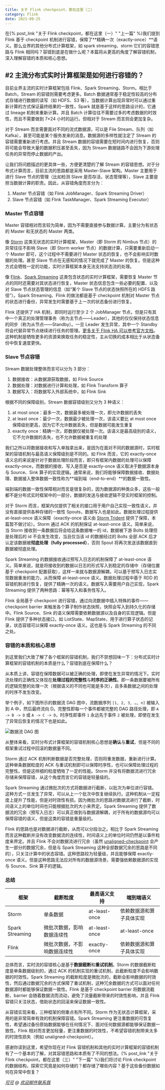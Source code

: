 ```yaml
---
title: 关于 Flink checkpoint，都在这里（二）
category: Flink
date: 2021-09-25
---
```


在{% post_link "关于 Flink checkpoint，都在这里（一）" "上一篇" %}我们提到 Flink 基于 checkpoint 机制进行容错，保障了**精确一次（exactly-once）**语义。那么业界的其他分布式计算框架，如 spark streaming、storm 它们的容错思路与 Flink 相同吗？容错到底是在做什么呢？本篇将从更高的角度了解容错机制，深入理解容错的本质和核心思想。

<!--more-->

## #2 主流分布式实时计算框架是如何进行容错的？
目前业界主流的实时计算框架包括 Flink、Spark Streaming、Storm。相比于 Batch，Stream 的容错则需要考虑更多。Batch 数据通常基于稳定性较高的分布式存储进行数据的读写（如 HDFS、S3 等），当数据计算出现异常时可以通过重新计算的方式保证最终结果的一致性，Spark 就是基于这样的思路设计的，它通过 lineage 机制来重新计算。并且 Batch 计算往往不需要过多的考虑数据的时效性，而且不需要做到 7×24 小时的运行。但相对于 Stream 而言则会更加复杂。

对于 Stream 而言需要面对不同的流式数据源，可以是 File Stream、队列（如 Kafka），甚至可能是某个服务发来的消息。数据源的多样性就注定了 Stream 的容错需要重新进行考虑。并且 Stream 数据的容错需要在短时间内进行恢复，否则将可能会导致大量的数据积压甚至丢失，因为 Stream 数据链路不会因为下游处理任务的异常而停止数据的产出。

让我们将问题描述的更具体一些，方便更清楚的了解 Stream 的容错思想。对于分布式计算而言，目前主流的思路都是采用 Master-Slave 架构。Master 主要用于进行 Slave 节点的管理（比如检测 Slave 是否存活，状态管理等），Slave 主要是担当数据计算的职责。因此，从容错角度而言分为：

1. Master 节点容错（如 Flink JobManager、Spark Streaming Driver）
2. Slave 节点容错（如 Flink TaskManager、Spark Streaming Executor）

### Master 节点容错
Master 容错相对而言较为简单，因为不需要直接参与数据计算。主要分为有状态的 Master 和无状态的 Master 两类。

像 [Storm](https://storm.apache.org/releases/2.2.0/Daemon-Fault-Tolerance.html) 这类无状态的实时计算框架，Master（即 Storm 的 Nimbus 节点）的异常往往不影响 Slave（即 Storm worker 节点）的数据计算，只需要重新启动一个 Master 即可，这个过程中不需要进行 Master 状态的恢复，也不会影响实时数据的处理。甚至 Slave 节点在无感知的情况下就完成了 Master 的恢复。但是这种方式会牺牲一定的功能，实时计算框架本身无法支持状态流的处理。

像 [Flink](https://nightlies.apache.org/flink/flink-docs-release-1.13/docs/ops/state/checkpoints/)、[Spark Streaming](https://spark.apache.org/docs/latest/streaming-programming-guide.html#checkpointing) 这类包含状态的实时计算框架，需要恢复 Master 节点的同时还需要对其状态进行恢复，Master 状态信息包含一些必要的配置、以及对 Slave 节点状态管理的信息（如“某个 Slave 节点的状态快照所在的 HDFS 路径”）。Spark Streaming、Flink 的做法都是基于 checkpoint 机制对 Master 节点的状态进行备份，异常发生时需要基于上一次的状态备份进行恢复。

Flink 还提供了 HA 机制，即同时运行至少 2 个 JobManager 节点，但是只有其中一个真正的处理管理事务（称为主节点——Leader），其他的仅仅保持状态信息的同步（称为从节点——Standby）。一旦 Leader 发生异常，其中一个 Standby 将会代替异常节点继续进行任务的管理。[更多关于 Flink HA 可以参考官方文档](https://ci.apache.org/projects/flink/flink-docs-release-1.13/docs/deployment/ha/overview/)。这种机制是牺牲更多的资源来换取任务的稳定性，主从切换的成本相比于从状态备份中恢复速度更快。

### Slave 节点容错
Stream 数据处理整体而言可以分为 3 部分：

1. 数据接收：从数据源获取数据，如 Flink Source
2. 数据处理：对数据进行计算和处理，如 Flink Transform 算子
3. 数据写入：将数据写入外部系统中，如 Flink Sink

根据不同的保障级别，Stream 数据容错级别又分为 3 种语义：

1. at most once：最多一次，数据最多被处理一次，即允许数据的丢失
2. at least once：最少一次，数据最少被处理一次，该语义要比 at most once 保障级别更高，因为它不允许数据丢失，但是数据可能发生重复
3. exactly once：精确一次，即数据仅被处理一次。该语义是最高级别的语义，它不允许数据的丢失，也不允许数据被重复的处理

我们之所以将数据接收和写入单独拿出来，是因为在面对不同的数据源时，实时框架的容错机制与最高语义保障级别是不同的。如 Flink 而言，它的 exactly-once 语义总的来说是针对于数据处理阶段而言，即只有框架内数据的处理可以保障 exactly-once，而数据的接收、写入是否是 exactly-once 语义取决于数据源本身与 Source、Sink 算子的实现逻辑。通常来说，我们将能够保障数据接收、数据处理、数据接入整体数据一致性称为**端到端（end-to-end）**的数据一致性。

端到端的数据一致性保障相对而言是很复杂的，因为数据源的种类众多，这些一般都不是分布式实时框架中的一部分，数据的发送与接收逻辑不受实时框架的控制。

对于 Storm 而言，框架内仅提供了相关的接口用于用户自己实现一致性语义，并没有直接提供各种存储的一致性 Spouts，数据写入也是如此。数据处理过程提供 at-least-once 语义保障（exactly-once 语义由 [Storm Trident](https://storm.apache.org/releases/current/Trident-tutorial.html) 提供了保障，本篇暂不做讨论）。Storm 通过 ACK 的机制保证 at-least-once 语义。简单来说，当 Storm 接收到一条数据后将会给这条数据唯一的 id，数据被下游 Bolts 处理但是处理后的 id 不会发生改变，当且仅当该 id 的数据经过的 Bolts 全部 ACK 后才认定该数据被**彻底处理（fully processed）**，否则 Spout 将再次发送该数据直到数据被彻底处理。

Spark Streaming 的数据接收通过预写入日志的机制保障了 at-least-once 语义。简单来说，就是将接收到的数据以日志的形式写入到稳定的存储中（存储位置基于 checkpoint 配置获取），这样一来就与数据源解耦，可以基于预写入日志实现数据重发的能力，从而保障 at-least-once 语义。数据处理过程中基于 RDD 的容错机制进行恢复，提供了精确一次的语义。数据写入需要用户自己实现，Spark Streaming 提供了两种思路：幂等写入和事务性写入。

Flink 全局基于 checkpoint 进行容错，通过向流数据中插入特殊的事件——checkpoint barrier 来触发各个算子制作状态快照，快照会写入到持久化的存储中。Flink Source、Sink 的语义保障需要依赖数据源以及自身的实现逻辑。但是 Flink 提供了多种状态接口，如 ListState、MapState，用于进行算子状态的记录，状态容错可以保障 exactly-once 语义。这也是与 Spark Streaming 的不同之处。

### 容错的本质和核心思想
到这里我们大致了解了各个框架的容错机制，我们不禁想回味一下：分布式实时计算框架的容错机制的本质是什么？容错到底在保障什么？

从本质上讲，容错在保障数据可以被正确的处理，即使在发生异常的情况下。实时流处理的正确性又体现在**处理过程的完整性**与**时序的正确性**。即一条数据要被所有的逻辑完整的处理一次（根据语义的不同也可能是多次），且多条数据之间的处理的时序不发生改变。

举个例子，如下图所示的数据流 DAG 图中，流数据序列 `[1, 2, 3, …, n]` 被输入到 A 中，然后最终流向 D。完整性即每一个事件都被完整的 DAG 路径处理，即 `A -> B -> D` 或 `A -> C -> D`，时序性即事件 `1` 永远先于事件 `2` 被处理，即使在发生了异常后恢复的情况下也是如此。

![数据流 DAG 图](/img/tuple-dag.png)

从整体来看，实时分布式计算框架的容错机制核心思想是**确认**与**重试**，但是不同的框架重试过程中回滚的数据量不同。

Storm 通过 ACK 机制判断数据是否完整处理，否则将重发数据，重新进行计算。这种单条数据粒度的 ACK 与重试机制即可以保障时序性，也可以保障处理过程的完整性。但是这样细的粒度牺牲了一定的性能。Storm 并没有将数据流进行冗余存储来保障容错，从这个角度而言它的容错是轻量级的。

Spark Streaming 通过微批次的方式将数据进行截断，以批次为单位进行容错。这种方式一旦发生了异常，可以从上一个批次中恢复继续执行。这种机制从一定程度上提升了性能，但是对时效性有损。因为微批次的思路对数据流进行了截断，时间语义上的单位时间也只能根据批次的大小来界定。Spark Streaming 提供了数据流的冗余（预写入日志）可以真正做到与数据源解耦，对于所有的数据源均可以保障容错的语义，但是这类的容错是重量级的。

Flink 的思路也是对数据进行截断，从而可以分段治之。相比于 Spark Streaming 而言这种截断并没有改变数据流的连续性，时间语义上的单位时间仍然是以事件粒度来界定。并且 Flink 不会对数据流进行冗余（虽然 [unaligned-checkpoint](https://nightlies.apache.org/flink/flink-docs-release-1.13/docs/ops/state/checkpoints/#unaligned-checkpoints) 会产生一部分的数据冗余，但是与 Spark Streaming 这种全部数据冗余的思路是不同的），只关注计算中的状态容错。这种思路较为轻量级，并且能够保障 exactly-once 语义。但是这种思路无法应对所有的数据源场景，需要强依赖数据源的实现与 Source、Sink 算子的逻辑。

### 总结
| 框架 | 截断粒度 | 最高语义支持 | 端到端语义 |
|------|-------|--------|--------|
| Storm | 单条数据 | at-least-once | 依赖数据源和算子具体实现 |
| Spark Streaming | 微批次数据，影响数据连续性 | at-least-once | at-least-once |
| Flink | 微批次数据，不影响数据连续性 | exactly-once | 依赖数据源和算子具体实现 |

总体而言，实时流的容错核心是基于**数据截断**和**重试机制**。Storm 的数据截断粒度是单条数据级别的，通过 ACK 的机制实现的重试机制，此截断粒度不会影响数据的时效性。Spark Streaming 的截断粒度是微批次的，截断会影响数据的时效性，然后通过数据冗余的方式保障了重试机制，这种冗余数据的方式可以面对任何数据源时都能够保证数据一致性。Flink 是基于 checkpoint barrier 将数据流截断，barrier 会随着数据流而流动，避免了流量截断带来的时效性影响，并且 Flink 容错只关注状态，借助状态的回滚来保证数据一致性。

从容错实现来看，三种框架的侧重点有所不同。Storm 作为无状态计算框架，采用的是非常简单有效的机制保障容错。Spark Streaming 更注重数据的可恢复性，希望通过备份原始数据能够在任何情况下、面对任何数据源都能够保证数据一致性。Flink 相对而言更加轻量，更注重数据的时效性，不希望容错机制带来太多的时效性损失（例如 unaligned-checkpoint）。

感谢你读到这里，希望你现在对 Flink 容错机制和其他的实时计算框架的容错机制有了一个基本的了解，对其容错思路和本质有了不同的想法。{% post_link "关于 Flink checkpoint，都在这里（三）" "下一篇" %}我们将讨论 Flink checkpoint 的数据结构，探索它究竟是如何存储的？都存储了哪些内容？基于这些备份数据如何在异常中恢复？

*[可可](https://coco-mark.github.io/) @ [欢迎邮件联系我](mailto:cherry.picker2018@icloud.com.)*
